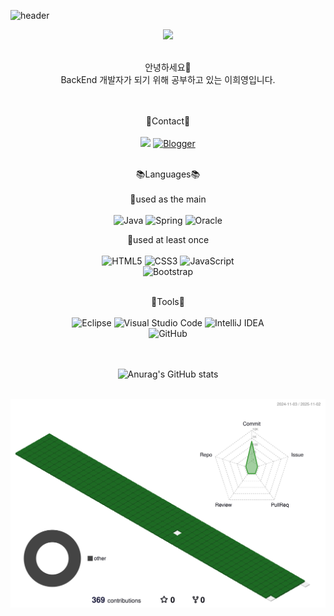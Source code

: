 ![header](https://capsule-render.vercel.app/api?type=venom&color=auto&height=300&section=header&text=%20HeeYeong's-GitHub&fontSize=90)

<div align="center">
  <a href="https://hits.seeyoufarm.com"><img src="https://hits.seeyoufarm.com/api/count/incr/badge.svg?url=https%3A%2F%2Fgithub.com%2FHeeYeong91&count_bg=%23E694EF&title_bg=%23E45FF5&icon=iconify.svg&icon_color=%23FFFFFF&title=hits&edge_flat=false"/></a> <br />
  <br />
  
  안녕하세요👋 <br />
  BackEnd 개발자가 되기 위해 공부하고 있는 이희영입니다. <br />
  <br />
  <br />
  
  📧Contact📧 <br />
  <br />
  <a href="mailto:gmldud5659@naver.com" target="_blank"><img src="https://img.shields.io/badge/gmldud5659@naver.com-03C75A?style=flat&logo=Naver&logoColor=white"></a>
  <a href="https://coding-guil.tistory.com/" target="_blank">![Blogger](https://img.shields.io/badge/Blog-FF5722?style=flat&logo=Tistory&logoColor=white)</a> <br />
  <br />

  📚Languages📚 <br />
  <br />
  📌used as the main <br />
  <br />
  ![Java](https://img.shields.io/badge/java-%23ED8B00.svg?style=for-the-badge&logo=openjdk&logoColor=white)
  ![Spring](https://img.shields.io/badge/springboot-%236DB33F.svg?style=for-the-badge&logo=springboot&logoColor=white)
  ![Oracle](https://img.shields.io/badge/Oracle%20sql-F80000?style=for-the-badge&logo=oracle&logoColor=white)

  📌used at least once <br />
  <br />
  ![HTML5](https://img.shields.io/badge/html5-%23E34F26.svg?style=for-the-badge&logo=html5&logoColor=white)
  ![CSS3](https://img.shields.io/badge/css3-%231572B6.svg?style=for-the-badge&logo=css3&logoColor=white)
  ![JavaScript](https://img.shields.io/badge/javascript-%23323330.svg?style=for-the-badge&logo=javascript&logoColor=%23F7DF1E)
  <br />
  ![Bootstrap](https://img.shields.io/badge/bootstrap-%238511FA.svg?style=for-the-badge&logo=bootstrap&logoColor=white)
  <br />
  <br />
  
  🔨Tools🔨 <br />
  <br />
  ![Eclipse](https://img.shields.io/badge/Eclipse-FE7A16.svg?style=for-the-badge&logo=Eclipse&logoColor=white)
  ![Visual Studio Code](https://img.shields.io/badge/VS%20Code-0078d7.svg?style=for-the-badge&logo=visual-studio-code&logoColor=white)
  ![IntelliJ IDEA](https://img.shields.io/badge/IntelliJ-000000.svg?style=for-the-badge&logo=intellij-idea&logoColor=white)
  <br />
  ![GitHub](https://img.shields.io/badge/github-%23121011.svg?style=for-the-badge&logo=github&logoColor=white)
  <br />
  <br />
  <br />
  
  ![Anurag's GitHub stats](https://github-readme-stats.vercel.app/api?username=HeeYeong91&show_icons=true&theme=dark)
  <br />
  <br />
  
</div>

![](./profile-3d-contrib/profile-green-animate.svg)


